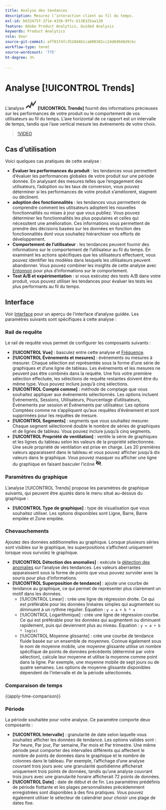 ```yaml
---
title: Analyse des tendances
description: Mesurez l’interaction client au fil du temps.
exl-id: b632475f-371e-4156-9ffc-b138325aa120
feature: Adobe Product Analytics, Guided Analysis
keywords: Product Analytics
role: User
source-git-commit: aff01f4fc3520d461ca800382cc24d8d948d9cbc
workflow-type: tm+mt
source-wordcount: '775'
ht-degree: 3%

---
```


# Analyse [!UICONTROL Trends]

L’analyse ![GraphTrend](/help/assets/icons/GraphTrend.svg) **[!UICONTROL Trends]** fournit des informations précieuses sur les performances de votre produit ou le comportement de vos utilisateurs au fil du temps. L’axe horizontal de ce rapport est un intervalle de temps, tandis que l’axe vertical mesure les événements de votre choix.

>[!VIDEO](https://video.tv.adobe.com/v/3421666/?learn=on)

## Cas d’utilisation

Voici quelques cas pratiques de cette analyse :

* **Évaluer les performances du produit** : les tendances vous permettent d’évaluer les performances globales de votre produit sur une période donnée. En analysant des mesures telles que l’engagement des utilisateurs, l’adoption ou les taux de conversion, vous pouvez déterminer si les performances de votre produit s’améliorent, stagnent ou déclinent.
* **adoption des fonctionnalités** : les tendances vous permettent de comprendre comment les utilisateurs adoptent les nouvelles fonctionnalités ou mises à jour que vous publiez. Vous pouvez déterminer les fonctionnalités les plus populaires et celles qui nécessitent une amélioration. Ces informations vous permettent de prendre des décisions basées sur les données en fonction des fonctionnalités dont vous souhaitez hiérarchiser vos efforts de développement.
* **Comportement de l’utilisateur** : les tendances peuvent fournir des informations sur le comportement de l’utilisateur au fil du temps. En examinant les actions spécifiques que les utilisateurs effectuent, vous pouvez identifier les modèles dans lesquels les utilisateurs peuvent abandonner. Vous pouvez combiner les insights de cette analyse avec [Entonnoir](funnel.md) pour plus d’informations sur le comportement.
* **Test A/B et expérimentation** : si vous exécutez des tests A/B dans votre produit, vous pouvez utiliser les tendances pour évaluer les tests les plus performants au fil du temps.

## Interface

Voir [Interface](../overview.md#interface) pour un aperçu de l’interface d’analyse guidée. Les paramètres suivants sont spécifiques à cette analyse :

### Rail de requête

Le rail de requête vous permet de configurer les composants suivants :

* **[!UICONTROL Vue]** : basculez entre cette analyse et [Fréquence](frequency.md).
* **[!UICONTROL Événements et mesures]** : événements ou mesures à mesurer. Chaque sélection est représentée sous la forme d’une série de graphiques et d’une ligne de tableau. Les événements et les mesures ne peuvent pas être combinés dans la requête. Une fois votre première sélection effectuée, les sélections de requête restantes doivent être du même type. Vous pouvez inclure jusqu’à cinq sélections.
* **[!UICONTROL Compté comme]** : méthode de comptage que vous souhaitez appliquer aux événements sélectionnés. Les options incluent Événements, Sessions, Utilisateurs, Pourcentage d’utilisateurs, Événements par session et Événements par utilisateur. Les options Comptées comme ne s’appliquent qu’aux requêtes d’événement et sont supprimées pour les requêtes de mesure.
* **[!UICONTROL Segments]** : segments que vous souhaitez mesurer. Chaque segment sélectionné double le nombre de séries de graphiques et de lignes de tableau. Vous pouvez inclure jusqu’à cinq segments.
* **[!UICONTROL Propriété de ventilation]** : ventile la série de graphiques et les lignes du tableau selon les valeurs de la propriété sélectionnée. Une seule propriété de ventilation est prise en charge. Les 20 premières valeurs apparaissent dans le tableau et vous pouvez afficher jusqu’à dix valeurs dans le graphique. Vous pouvez masquer ou afficher une ligne du graphique en faisant basculer l’icône ![Afficher l’icône de masquage](../assets/hide-in-chart.png).

### Paramètres du graphique

L’analyse [!UICONTROL Trends] propose les paramètres de graphique suivants, qui peuvent être ajustés dans le menu situé au-dessus du graphique :

* **[!UICONTROL Type de graphique]** : type de visualisation que vous souhaitez utiliser. Les options disponibles sont Ligne, Barre, Barre empilée et Zone empilée.

### Chevauchements

Ajoutez des données additionnelles au graphique. Lorsque plusieurs séries sont visibles sur le graphique, les superpositions s’affichent uniquement lorsque vous survolez le graphique.

* **[!UICONTROL Détection des anomalies]** : exécute la [détection des anomalies](/help/analysis-workspace/c-anomaly-detection/anomaly-detection.md) sur l’analyse des tendances. Les valeurs aberrantes apparaissent sous la forme de points que vous pouvez survoler avec la souris pour plus d’informations.
* **[!UICONTROL Superposition de tendance]** : ajoute une courbe de tendance au graphique, ce qui permet de représenter plus clairement un motif dans les données.
   * [!UICONTROL Linear] : crée une ligne de régression droite. Ce qui est préférable pour les données linéaires simples qui augmentent ou diminuent à un rythme régulier. Équation : `y = a + b * x`
   * [!UICONTROL Logarithmique] : crée une ligne de régression courbe. Ce qui est préférable pour les données qui augmentent ou diminuent rapidement, puis qui deviennent plus au niveau. Équation : `y = a + b * log(x)`
   * [!UICONTROL Moyenne glissante] : crée une courbe de tendance fluide basée sur un ensemble de moyennes. Connue également sous le nom de moyenne mobile, une moyenne glissante utilise un nombre spécifique de points de données précédents (déterminé par votre sélection), calcule leur moyenne et utilise la moyenne comme point dans la ligne. Par exemple, une moyenne mobile de sept jours ou de quatre semaines. Les options de moyenne glissante disponibles dépendent de l’intervalle et de la période sélectionnés.

### Comparaison de temps

{{apply-time-comparison}}


### Période

La période souhaitée pour votre analyse. Ce paramètre comporte deux composants :

* **[!UICONTROL Intervalle]** : granularité de date selon laquelle vous souhaitez afficher les données de tendance. Les options valides sont : Par heure, Par jour, Par semaine, Par mois et Par trimestre. Une même période peut comporter des intervalles différents qui affectent le nombre de points de données dans le graphique et le nombre de colonnes dans le tableau. Par exemple, l’affichage d’une analyse couvrant trois jours avec une granularité quotidienne afficherait uniquement trois points de données, tandis qu’une analyse couvrant trois jours avec une granularité horaire afficherait 72 points de données.
* **[!UICONTROL Date]** : date de début et de fin. Les paramètres prédéfinis de période flottante et les plages personnalisées précédemment enregistrées sont disponibles à des fins pratiques. Vous pouvez également utiliser le sélecteur de calendrier pour choisir une plage de dates fixe.


<!--

## Example

See below for an example of the analysis.

![Trends compare](../assets/trends-compare.png)

-->